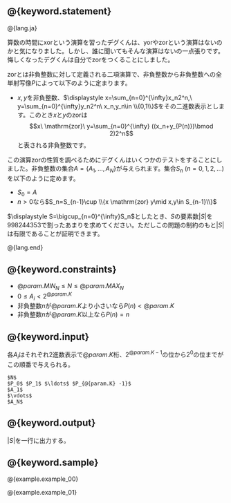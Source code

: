 ## @{keyword.statement}

@{lang.ja}

算数の時間にxorという演算を習ったデグくんは、yorやzorという演算はないのかと気になりました。しかし、誰に聞いてもそんな演算はないの一点張りです。悔しくなったデグくんは自分でzorをつくることにしました。

zorとは非負整数に対して定義される二項演算で、非負整数から非負整数への全単射写像$P$によって以下のように定まります。

- $x,y$を非負整数、$\displaystyle x=\sum_{n=0}^{\infty}x_n2^n,\ y=\sum_{n=0}^{\infty}y_n2^n\ x_n,y_n\in \\{0,1\\}$をその二進数表示とします。このとき$x$と$y$のzorは
$$x\ \mathrm{zor}\ y=\sum_{n=0}^{\infty} ((x_n+y_{P(n)})\bmod 2)2^n$$
と表される非負整数です。

この演算zorの性質を調べるためにデグくんはいくつかのテストをすることにしました。非負整数の集合$A=\{A_1,\ldots,A_N\}$が与えられます。集合$S_n\ (n=0,1,2,\ldots)$を以下のように定めます。

- $S_0=A$
- $n>0$なら$S_n=S_{n-1}\cup \\{x \mathrm{zor} y\mid x,y\in S_{n-1}\\}$

$\displaystyle S=\bigcup_{n=0}^{\infty}S_n$としたとき、$S$の要素数$|S|$を$998244353$で割ったあまりを求めてください。ただしこの問題の制約のもと$|S|$は有限であることが証明できます。

@{lang.end}

## @{keyword.constraints}

- $@{param.MIN_N} \leq N \leq @{param.MAX_N}$
- $0\leq A_i\lt 2^{@{param.K}}$
- 非負整数$n$が$@{param.K}$より小さいなら$P(n)<@{param.K}$
- 非負整数$n$が$@{param.K}$以上なら$P(n)=n$

## @{keyword.input}
各$A_i$はそれぞれ2進数表示で$@{param.K}$桁、$2^{@{param.K} -1}$の位から$2^0$の位までがこの順番で与えられる。

```
$N$
$P_0$ $P_1$ $\ldots$ $P_{@{param.K} -1}$
$A_1$
$\vdots$
$A_N$
```

## @{keyword.output}
$|S|$を一行に出力する。

## @{keyword.sample}

@{example.example_00}

@{example.example_01}
